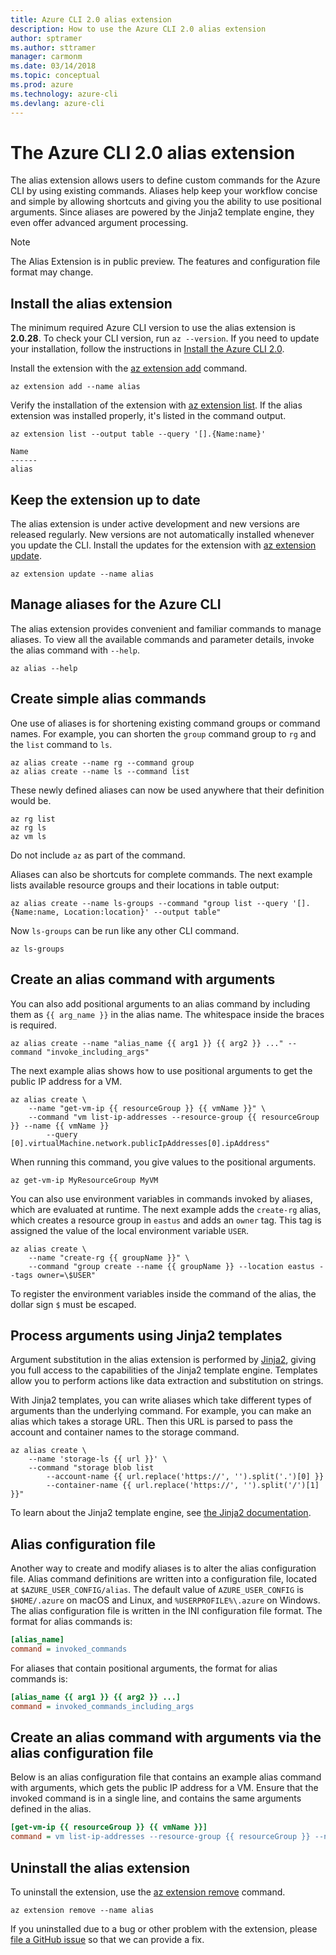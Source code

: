 ```yaml
---
title: Azure CLI 2.0 alias extension
description: How to use the Azure CLI 2.0 alias extension
author: sptramer
ms.author: sttramer
manager: carmonm
ms.date: 03/14/2018
ms.topic: conceptual
ms.prod: azure
ms.technology: azure-cli
ms.devlang: azure-cli
---
```


# The Azure CLI 2.0 alias extension

The alias extension allows users to define custom commands for the Azure CLI by using existing commands. Aliases help keep your workflow concise and simple by allowing shortcuts and giving you the ability to use positional arguments. Since aliases are powered by the Jinja2 template engine, they even offer advanced argument processing.

> [!NOTE]
> The Alias Extension is in public preview. The features and configuration file format may change.

## Install the alias extension

The minimum required Azure CLI version to use the alias extension is **2.0.28**. To check your CLI version, run `az --version`. If you need to update your installation,  follow the instructions in [Install the Azure CLI 2.0](./install-azure-cli.md).

Install the extension with the [az extension add](/cli/azure/extension#az-extension-add) command.

```azurecli
az extension add --name alias
```

Verify the installation of the extension with [az extension list](/cli/azure/extension#az-extension-list). If the alias extension was installed properly, it's listed in the command output.

```azurecli
az extension list --output table --query '[].{Name:name}'
```

```output
Name
------
alias
```


## Keep the extension up to date

The alias extension is under active development and new versions are released regularly. New versions are not automatically installed whenever you update the CLI. Install the updates for the extension with [az extension update](/cli/azure/extension#az-extension-update).

```azurecli
az extension update --name alias
```


## Manage aliases for the Azure CLI

The alias extension provides convenient and familiar commands to manage aliases. To view all the available commands and parameter details, invoke the alias command with `--help`.

```azurecli
az alias --help
```


## Create simple alias commands

One use of aliases is for shortening existing command groups or command names. For example, you can shorten the `group` command group to `rg` and the `list` command to `ls`.

```azurecli
az alias create --name rg --command group
az alias create --name ls --command list
```

These newly defined aliases can now be used anywhere that their definition would be.

```azurecli
az rg list
az rg ls
az vm ls
```

Do not include `az` as part of the command.

Aliases can also be shortcuts for complete commands. The next example lists available resource groups and their locations in table output:

```azurecli
az alias create --name ls-groups --command "group list --query '[].{Name:name, Location:location}' --output table"
```

Now `ls-groups` can be run like any other CLI command.

```azurecli
az ls-groups
```


## Create an alias command with arguments

You can also add positional arguments to an alias command by including them as `{{ arg_name }}` in the alias name. The whitespace inside the braces is required.

```azurecli
az alias create --name "alias_name {{ arg1 }} {{ arg2 }} ..." --command "invoke_including_args"
```

The next example alias shows how to use positional arguments to get the public IP address for a VM.

```azurecli
az alias create \
    --name "get-vm-ip {{ resourceGroup }} {{ vmName }}" \
    --command "vm list-ip-addresses --resource-group {{ resourceGroup }} --name {{ vmName }}
        --query [0].virtualMachine.network.publicIpAddresses[0].ipAddress"
```

When running this command, you give values to the positional arguments.

```azurecli
az get-vm-ip MyResourceGroup MyVM
```

You can also use environment variables in commands invoked by aliases, which are evaluated at runtime. The next example adds the `create-rg` alias, which creates a resource group in `eastus` and adds an `owner` tag. This tag is assigned the value of the local environment variable `USER`.

```azurecli
az alias create \
    --name "create-rg {{ groupName }}" \
    --command "group create --name {{ groupName }} --location eastus --tags owner=\$USER"
```

To register the environment variables inside the command of the alias, the dollar sign `$` must be escaped.


## Process arguments using Jinja2 templates

Argument substitution in the alias extension is performed by [Jinja2](http://jinja.pocoo.org/docs/2.10/), giving you full access to the capabilities of the Jinja2 template engine. Templates allow you to perform actions like data extraction and substitution on strings.

With Jinja2 templates, you can write aliases which take different types of arguments than the underlying command. For example, you can make an alias which takes a storage URL. Then this URL is parsed to pass the account and container names to the storage command.

```azurecli
az alias create \
    --name 'storage-ls {{ url }}' \
    --command "storage blob list
        --account-name {{ url.replace('https://', '').split('.')[0] }}
        --container-name {{ url.replace('https://', '').split('/')[1] }}"
```

To learn about the Jinja2 template engine, see [the Jinja2 documentation](http://jinja.pocoo.org/docs/2.10/templates/).


## Alias configuration file

Another way to create and modify aliases is to alter the alias configuration file. Alias command definitions are written into a configuration file, located at `$AZURE_USER_CONFIG/alias`. The default value of `AZURE_USER_CONFIG` is `$HOME/.azure` on macOS and Linux, and `%USERPROFILE%\.azure` on Windows. The alias configuration file is written in the INI configuration file format. The format for alias commands is:

```ini
[alias_name]
command = invoked_commands
```

For aliases that contain positional arguments, the format for alias commands is:

```ini
[alias_name {{ arg1 }} {{ arg2 }} ...]
command = invoked_commands_including_args
```


## Create an alias command with arguments via the alias configuration file

Below is an alias configuration file that contains an example alias command with arguments, which gets the public IP address for a VM. Ensure that the invoked command is in a single line, and contains the same arguments defined in the alias.

```ini
[get-vm-ip {{ resourceGroup }} {{ vmName }}]
command = vm list-ip-addresses --resource-group {{ resourceGroup }} --name {{ vmName }} --query [0].virtualMachine.network.publicIpAddresses[0].ipAddress
```


## Uninstall the alias extension

To uninstall the extension, use the [az extension remove](/cli/azure/extension#az-extension-remove) command.

```azurecli
az extension remove --name alias
```

If you uninstalled due to a bug or other problem with the extension, please [file a GitHub issue](https://github.com/Azure/azure-cli-extensions/issues) so that we can provide a fix.
